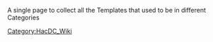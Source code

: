 A single page to collect all the Templates that used to be in different
Categories

[Category:HacDC_Wiki](Category:HacDC_Wiki)
